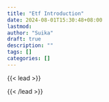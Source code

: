 ```yaml
---
title: "Etf Introduction"
date: 2024-08-01T15:30:48+08:00
lastmod: 
author: "Suika"
draft: true
description: ""
tags: []
categories: []
---
```


{{< lead >}}

{{< /lead >}}

